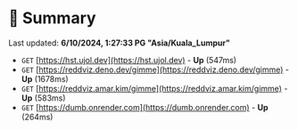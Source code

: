 # 📖 Summary
Last updated: **6/10/2024, 1:27:33 PG "Asia/Kuala_Lumpur"**

- `GET` [https://hst.ujol.dev](https://hst.ujol.dev) - **Up** (547ms)
- `GET` [https://reddviz.deno.dev/gimme](https://reddviz.deno.dev/gimme) - **Up** (1678ms)
- `GET` [https://reddviz.amar.kim/gimme](https://reddviz.amar.kim/gimme) - **Up** (583ms)
- `GET` [https://dumb.onrender.com](https://dumb.onrender.com) - **Up** (264ms)

